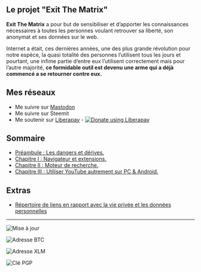 
## Le projet "Exit The Matrix"

**Exit The Matrix** a pour but de sensibiliser et d’apporter les connaissances nécessaires à toutes les personnes voulant retrouver sa liberté, son anonymat et ses données sur le web.

Internet a était, ces dernières années, une des plus grande révolution pour notre espèce, la quasi totalité des personnes l’utilisent tous les jours et pourtant, une infime partie d’entre eux l’utilisent correctement mais pour l’autre majorité, **ce formidable outil est devenu une arme qui a déjà commencé a se retourner contre eux.**

## Mes réseaux
 - Me suivre sur <a rel="me" href="https://mastodon.social/@themerovingian">Mastodon</a>
 - Me suivre sur Steemit
 - Me soutenir sur [Liberapay](https://liberapay.com/The-Merovingian) - <script src="https://liberapay.com/The-Merovingian/widgets/button.js"></script>
<noscript><a href="https://liberapay.com/The-Merovingian/donate"><img alt="Donate using Liberapay" src="https://liberapay.com/assets/widgets/donate.svg"></a></noscript>


## Sommaire
- [Préambule : Les dangers et dérives.](https://the-mer0vingian.github.io/exit-the-matrix/dangers-et-derives)
- [Chapitre I : Navigateur et extensions.](https://the-mer0vingian.github.io/exit-the-matrix/navigateur-et-extensions)
- [Chapitre II : Moteur de recherche.](https://the-mer0vingian.github.io/exit-the-matrix/moteur-de-recherche)
- [Chapitre III : Utiliser YouTube autrement sur PC & Android.](https://the-mer0vingian.github.io/exit-the-matrix/youtube-alternatives)


## Extras
- [Répertoire de liens en rapport avec la vie privée et les données personnelles](https://the-mer0vingian.github.io/exit-the-matrix/articles-diverses)

---
![Mise à jour](https://img.shields.io/github/last-commit/The-Mer0vingian/exit-the-matrix?label=Derni%C3%A8re%20modification&style=for-the-badge)

![Adresse BTC](https://img.shields.io/keybase/btc/test?style=for-the-badge)

![Adresse XLM](https://img.shields.io/keybase/xlm/f?style=for-the-badge)

![Clé PGP](https://img.shields.io/keybase/pgp/d?style=for-the-badge)
